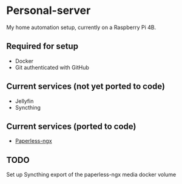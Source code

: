 # Personal-server

My home automation setup, currently on a Raspberry Pi 4B.

## Required for setup

* Docker
* Git authenticated with GitHub

## Current services (not yet ported to code)

* Jellyfin
* Syncthing

## Current services (ported to code)

* [Paperless-ngx](https://github.com/paperless-ngx/paperless-ngx)

## TODO

Set up Syncthing export of the paperless-ngx media docker volume